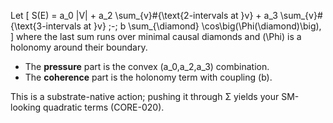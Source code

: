 Let
[
S(E) = a_0 |V| + a_2 \sum_{v}#{\text{2-intervals at }v} + a_3 \sum_{v}#{\text{3-intervals at }v}
;-; b \sum_{\diamond} \cos\big(\Phi(\diamond)\big),
]
where the last sum runs over minimal causal diamonds and (\Phi) is a holonomy around their boundary.

* The **pressure** part is the convex (a_0,a_2,a_3) combination.
* The **coherence** part is the holonomy term with coupling (b).

This is a substrate-native action; pushing it through Σ yields your SM-looking quadratic terms (CORE-020).